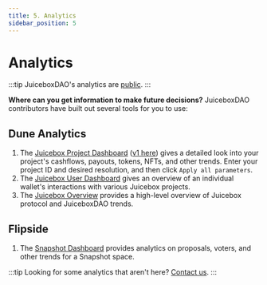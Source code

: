 ```yaml
---
title: 5. Analytics
sidebar_position: 5
---
```


# Analytics

:::tip
JuiceboxDAO's analytics are [public](/dao/reference/analytics/).
:::

**Where can you get information to make future decisions?** JuiceboxDAO contributors have built out several tools for you to use:

## Dune Analytics

1. The [Juicebox Project Dashboard](https://dune.com/juicebox/v3) ([v1 here](https://dune.com/juicebox/project-v1)) gives a detailed look into your project's cashflows, payouts, tokens, NFTs, and other trends. Enter your project ID and desired resolution, and then click `Apply all parameters`.
2. The [Juicebox User Dashboard](https://dune.com/juicebox/user) gives an overview of an individual wallet's interactions with various Juicebox projects.
3. The [Juicebox Overview](https://dune.com/juicebox/overview) provides a high-level overview of Juicebox protocol and JuiceboxDAO trends.

## Flipside

1. The [Snapshot Dashboard](https://app.flipsidecrypto.com/dashboard/snapshot-plus-data-ueqrnb) provides analytics on proposals, voters, and other trends for a Snapshot space.

:::tip
Looking for some analytics that aren't here? [Contact us](https://discord.gg/juicebox).
:::
